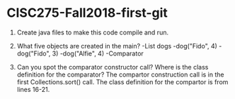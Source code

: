 # CISC275-Fall2018-first-git
1. Create java files to make this code compile and run.

2. What five objects are created in the main?
	-List<Dog> dogs
	-dog("Fido", 4)
	-dog("Fido", 3)
	-dog("Alfie", 4)
	-Comparator<Animal>
	
3. Can you spot the comparator constructor call? Where is the class definition for the comparator?
	The compartor construction call is in the first Collections.sort() call.
	The class definition for the compartor is from lines 16-21.